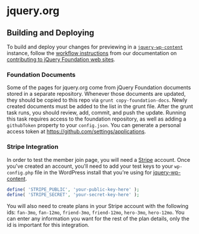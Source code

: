 # jquery.org

## Building and Deploying

To build and deploy your changes for previewing in a [`jquery-wp-content`](https://github.com/jquery/jquery-wp-content) instance, follow the [workflow instructions](http://contribute.jquery.org/web-sites/#workflow) from our documentation on [contributing to jQuery Foundation web sites](http://contribute.jquery.org/web-sites/).

### Foundation Documents

Some of the pages for jquery.org come from jQuery Foundation documents stored in a separate repository. Whenever those documents are updated, they should be copied to this repo via `grunt copy-foundation-docs`. Newly created documents must be added to the list in the grunt file. After the grunt task runs, you should review, add, commit, and push the update. Running this task requires access to the foundation repository, as well as adding a `githubToken` property to your `config.json`. You can generate a personal access token at https://github.com/settings/applications.

### Stripe Integration

In order to test the member join page, you will need a [Stripe](https://stripe.com/) account. Once you've created an account, you'll need to add your test keys to your `wp-config.php` file in the WordPress install that you're using for [jquery-wp-content](https://github.com/jquery/jquery-wp-content).

```php
define( 'STRIPE_PUBLIC', 'your-public-key-here' );
define( 'STRIPE_SECRET', 'your-secret-key-here' );
```

You will also need to create plans in your Stripe account with the following ids: `fan-3mo`, `fan-12mo`, `friend-3mo`, `friend-12mo`, `hero-3mo`, `hero-12mo`. You can enter any information you want for the rest of the plan details, only the id is important for this integration.
